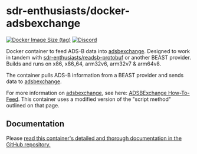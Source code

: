 # sdr-enthusiasts/docker-adsbexchange

[![Docker Image Size (tag)](https://img.shields.io/docker/image-size/mikenye/adsbexchange/latest)](https://hub.docker.com/r/mikenye/adsbexchange)
[![Discord](https://img.shields.io/discord/734090820684349521)](https://discord.gg/sTf9uYF)

Docker container to feed ADS-B data into [adsbexchange](https://www.adsbexchange.com). Designed to work in tandem with [sdr-enthusiasts/readsb-protobuf](https://github.com/sdr-enthusiasts/docker-readsb-protobuf) or another BEAST provider. Builds and runs on x86, x86_64, arm32v6, arm32v7 & arm64v8.

The container pulls ADS-B information from a BEAST provider and sends data to [adsbexchange](https://www.adsbexchange.com).

For more information on [adsbexchange](https://www.adsbexchange.com), see here: [ADSBExchange How-To-Feed](https://adsbexchange.com/how-to-feed/). This container uses a modified version of the "script method" outlined on that page.

## Documentation

Please [read this container's detailed and thorough documentation in the GitHub repository.](https://github.com/sdr-enthusiasts/docker-adsbexchange/blob/main/README.md)
